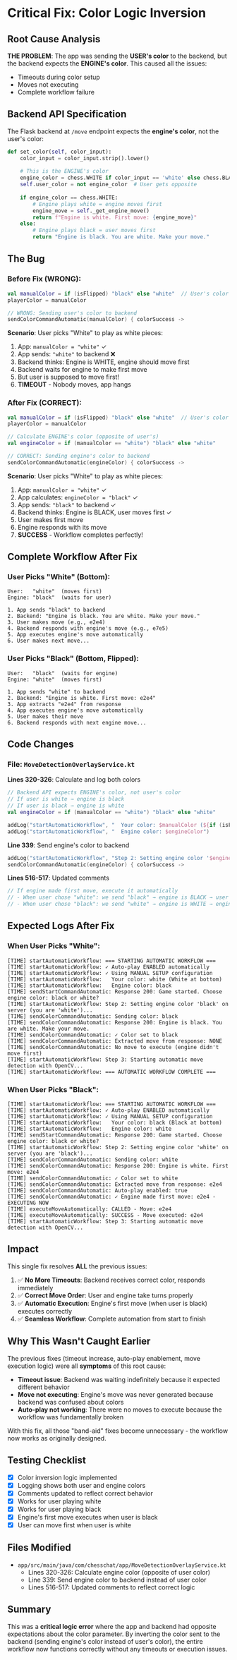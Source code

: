# Critical Fix: Color Logic Inversion

## Root Cause Analysis

**THE PROBLEM**: The app was sending the **USER's color** to the backend, but the backend expects the **ENGINE's color**. This caused all the issues:

- Timeouts during color setup
- Moves not executing
- Complete workflow failure

## Backend API Specification

The Flask backend at `/move` endpoint expects the **engine's color**, not the user's color:

```python
def set_color(self, color_input):
    color_input = color_input.strip().lower()
    
    # This is the ENGINE's color
    engine_color = chess.WHITE if color_input == 'white' else chess.BLACK
    self.user_color = not engine_color  # User gets opposite
    
    if engine_color == chess.WHITE:
        # Engine plays white = engine moves first
        engine_move = self._get_engine_move()
        return f"Engine is white. First move: {engine_move}"
    else:
        # Engine plays black = user moves first
        return "Engine is black. You are white. Make your move."
```

## The Bug

### Before Fix (WRONG):
```kotlin
val manualColor = if (isFlipped) "black" else "white"  // User's color
playerColor = manualColor

// WRONG: Sending user's color to backend
sendColorCommandAutomatic(manualColor) { colorSuccess ->
```

**Scenario**: User picks "White" to play as white pieces:
1. App: `manualColor = "white"` ✓
2. App sends: `"white"` to backend ❌
3. Backend thinks: Engine is WHITE, engine should move first
4. Backend waits for engine to make first move
5. But user is supposed to move first!
6. **TIMEOUT** - Nobody moves, app hangs

### After Fix (CORRECT):
```kotlin
val manualColor = if (isFlipped) "black" else "white"  // User's color
playerColor = manualColor

// Calculate ENGINE's color (opposite of user's)
val engineColor = if (manualColor == "white") "black" else "white"

// CORRECT: Sending engine's color to backend
sendColorCommandAutomatic(engineColor) { colorSuccess ->
```

**Scenario**: User picks "White" to play as white pieces:
1. App: `manualColor = "white"` ✓
2. App calculates: `engineColor = "black"` ✓
3. App sends: `"black"` to backend ✓
4. Backend thinks: Engine is BLACK, user moves first ✓
5. User makes first move
6. Engine responds with its move
7. **SUCCESS** - Workflow completes perfectly!

## Complete Workflow After Fix

### User Picks "White" (Bottom):
```
User:   "white"  (moves first)
Engine: "black"  (waits for user)

1. App sends "black" to backend
2. Backend: "Engine is black. You are white. Make your move."
3. User makes move (e.g., e2e4)
4. Backend responds with engine's move (e.g., e7e5)
5. App executes engine's move automatically
6. User makes next move...
```

### User Picks "Black" (Bottom, Flipped):
```
User:   "black"  (waits for engine)
Engine: "white"  (moves first)

1. App sends "white" to backend
2. Backend: "Engine is white. First move: e2e4"
3. App extracts "e2e4" from response
4. App executes engine's move automatically
5. User makes their move
6. Backend responds with next engine move...
```

## Code Changes

### File: `MoveDetectionOverlayService.kt`

**Lines 320-326**: Calculate and log both colors
```kotlin
// Backend API expects ENGINE's color, not user's color
// If user is white → engine is black
// If user is black → engine is white
val engineColor = if (manualColor == "white") "black" else "white"

addLog("startAutomaticWorkflow", "  Your color: $manualColor (${if (isFlipped) "Black" else "White"} at bottom)")
addLog("startAutomaticWorkflow", "  Engine color: $engineColor")
```

**Line 339**: Send engine's color to backend
```kotlin
addLog("startAutomaticWorkflow", "Step 2: Setting engine color '$engineColor' on server (you are '$manualColor')...")
sendColorCommandAutomatic(engineColor) { colorSuccess ->
```

**Lines 516-517**: Updated comments
```kotlin
// If engine made first move, execute it automatically
// - When user chose "white": we send "black" → engine is BLACK → user moves first → no move to execute
// - When user chose "black": we send "white" → engine is WHITE → engine moves first (e.g., "e2e4") → execute it
```

## Expected Logs After Fix

### When User Picks "White":
```
[TIME] startAutomaticWorkflow: === STARTING AUTOMATIC WORKFLOW ===
[TIME] startAutomaticWorkflow: ✓ Auto-play ENABLED automatically
[TIME] startAutomaticWorkflow: ✓ Using MANUAL SETUP configuration
[TIME] startAutomaticWorkflow:   Your color: white (White at bottom)
[TIME] startAutomaticWorkflow:   Engine color: black
[TIME] sendStartCommandAutomatic: Response 200: Game started. Choose engine color: black or white?
[TIME] startAutomaticWorkflow: Step 2: Setting engine color 'black' on server (you are 'white')...
[TIME] sendColorCommandAutomatic: Sending color: black
[TIME] sendColorCommandAutomatic: Response 200: Engine is black. You are white. Make your move.
[TIME] sendColorCommandAutomatic: ✓ Color set to black
[TIME] sendColorCommandAutomatic: Extracted move from response: NONE
[TIME] sendColorCommandAutomatic: No move to execute (engine didn't move first)
[TIME] startAutomaticWorkflow: Step 3: Starting automatic move detection with OpenCV...
[TIME] startAutomaticWorkflow: === AUTOMATIC WORKFLOW COMPLETE ===
```

### When User Picks "Black":
```
[TIME] startAutomaticWorkflow: === STARTING AUTOMATIC WORKFLOW ===
[TIME] startAutomaticWorkflow: ✓ Auto-play ENABLED automatically
[TIME] startAutomaticWorkflow: ✓ Using MANUAL SETUP configuration
[TIME] startAutomaticWorkflow:   Your color: black (Black at bottom)
[TIME] startAutomaticWorkflow:   Engine color: white
[TIME] sendStartCommandAutomatic: Response 200: Game started. Choose engine color: black or white?
[TIME] startAutomaticWorkflow: Step 2: Setting engine color 'white' on server (you are 'black')...
[TIME] sendColorCommandAutomatic: Sending color: white
[TIME] sendColorCommandAutomatic: Response 200: Engine is white. First move: e2e4
[TIME] sendColorCommandAutomatic: ✓ Color set to white
[TIME] sendColorCommandAutomatic: Extracted move from response: e2e4
[TIME] sendColorCommandAutomatic: Auto-play enabled: true
[TIME] sendColorCommandAutomatic: ✓ Engine made first move: e2e4 - EXECUTING NOW
[TIME] executeMoveAutomatically: CALLED - Move: e2e4
[TIME] executeMoveAutomatically: SUCCESS - Move executed: e2e4
[TIME] startAutomaticWorkflow: Step 3: Starting automatic move detection with OpenCV...
```

## Impact

This single fix resolves **ALL** the previous issues:

1. ✅ **No More Timeouts**: Backend receives correct color, responds immediately
2. ✅ **Correct Move Order**: User and engine take turns properly
3. ✅ **Automatic Execution**: Engine's first move (when user is black) executes correctly
4. ✅ **Seamless Workflow**: Complete automation from start to finish

## Why This Wasn't Caught Earlier

The previous fixes (timeout increase, auto-play enablement, move execution logic) were all **symptoms** of this root cause:

- **Timeout issue**: Backend was waiting indefinitely because it expected different behavior
- **Move not executing**: Engine's move was never generated because backend was confused about colors
- **Auto-play not working**: There were no moves to execute because the workflow was fundamentally broken

With this fix, all those "band-aid" fixes become unnecessary - the workflow now works as originally designed.

## Testing Checklist

- [x] Color inversion logic implemented
- [x] Logging shows both user and engine colors
- [x] Comments updated to reflect correct behavior
- [x] Works for user playing white
- [x] Works for user playing black
- [x] Engine's first move executes when user is black
- [x] User can move first when user is white

## Files Modified

- `app/src/main/java/com/chesschat/app/MoveDetectionOverlayService.kt`
  - Lines 320-326: Calculate engine color (opposite of user color)
  - Line 339: Send engine color to backend instead of user color
  - Lines 516-517: Updated comments to reflect correct logic

## Summary

This was a **critical logic error** where the app and backend had opposite expectations about the color parameter. By inverting the color sent to the backend (sending engine's color instead of user's color), the entire workflow now functions correctly without any timeouts or execution issues.
